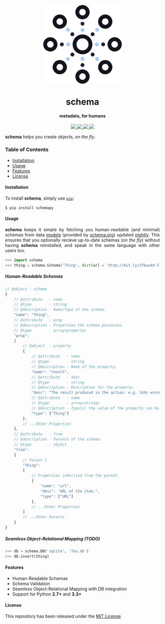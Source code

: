 <div align="center">
    <img src=".github/logo.png" width="256">
    <h1>schema</h1>
    <h4>metadata, for humans</h4>
</div>

<div align="center">
    <a href="https://travis-ci.org/achillesrasquinha/schema">
        <img src="https://img.shields.io/travis/achillesrasquinha/schema.svg">
    </a>
    <a href='http://schema.readthedocs.io/en/latest/?badge=latest'>
        <img src='https://readthedocs.org/projects/schema/badge/?version=latest'/>
    </a>
    <a href="https://saythanks.io/to/achillesrasquinha">
        <img src="https://img.shields.io/badge/Say%20Thanks-!-1EAEDB.svg">
    </a>
    <a href="https://paypal.me/achillesrasquinha">
        <img src="https://img.shields.io/badge/donate-%24-f44336.svg">
    </a>
</div>

<p align="justify">
    <b>schema</b> helps you create objects, <em>on the fly</em>.
</p>

### Table of Contents
* [Installation](#installation)
* [Usage](#usage)
* [Features](#features)
* [License](#license)

#### Installation

To install **schema**, simply use [`pip`](https://pip.pypa.io):

```console
$ pip install schemapy
```

#### Usage

<p align="justify">
    <b>schema</b> keeps it simple by fetching you human-readable (and minimal) schemas from data <a href="models">models</a> (provided by <a href="http://schema.org">schema.org</a>) updated <a href="https://en.wikipedia.org/wiki/Daily_build">nightly</a>. This ensures that you optionally recieve up-to-date schemas (<em>on the fly</em>) without having <b>schema</b> reinstalled, and speak in the same language with other users too.
</p>

```python
>>> import schema
>>> thing = schema.Schema('Thing', dict(url = 'http://bit.ly/2fbwx4m'))
```

##### Human-Readable Schemas
```js
// @object - schema
{
    // @attribute   - name
    // @type        - string
    // @description - Name/Type of the schema.
    "name": "Thing",
    // @attribute   - prop
    // @description - Properties the schema possesses.
    // @type        - array<property>
    "prop":
    [
        // @object  - property
        {
            // @attribute   - name
            // @type        - string
            // @description - Name of the property.
            "name": "result",
            // @attribute   - desc
            // @type        - string
            // @description - Description for the property.
            "desc": "The result produced in the action. e.g. John wrote a book.",
            // @attribute   - name
            // @type        - array<string>
            // @description - Type(s) the value of the property can be.
            "type": ["Thing"]
        },
        // ...Other Properties
    ],
    // @attribute   - from
    // @description - Parents of the schema.
    // @type        - object
    "from":
    {
        // Parent 1
        "Thing":
        [
            // Properties inherited from the parent.
            {
                "name": "url",
                "desc": "URL of the item.",
                "type": ["URL"]
            },
            // ...Other Properties
        ]
        // ...Other Parents
    }
}
```

##### Seamless Object-Relational Mapping (TODO)
```python
>>> db = schema.DB('sqlite', 'foo.db')
>>> db.insert(thing)
```

#### Features
* Human-Readable Schemas
* Schema Validation
* Seamless Object-Relational Mapping with DB integration
* Support for Python **2.7+** and **3.3+**

#### License
This repository has been released under the [MIT License](LICENSE)